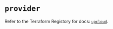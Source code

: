 # `provider`

Refer to the Terraform Registory for docs: [`upcloud`](https://www.terraform.io/docs/providers/upcloud).
